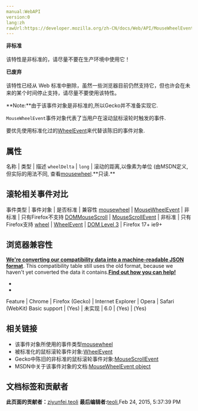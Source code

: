 ```yaml
---
manual:WebAPI
version:0
lang:zh
rawUrl:https://developer.mozilla.org/zh-CN/docs/Web/API/MouseWheelEvent
---
```






**非标准**<br></br>该特性是非标准的，请尽量不要在生产环境中使用它！




**已废弃**<br></br>该特性已经从 Web 标准中删除，虽然一些浏览器目前仍然支持它，但也许会在未来的某个时间停止支持，请尽量不要使用该特性。


**Note:**由于该事件对象是非标准的,所以Gecko并不准备实现它.


`MouseWheelEvent`事件对象代表了当用户在滚动鼠标滚轮时触发的事件.



要优先使用标准化过的[WheelEvent](%15258 "https://developer.mozilla.org/zh-CN/docs/DOM/WheelEvent")来代替该陈旧的事件对象.


## 属性<a name="属性"></a>
名称 | 类型 | 描述 
`wheelDelta` | `long` | 滚动的距离,以像素为单位 (由MSDN定义,但实际的用法不同, 查看[mousewheel](%15259 "https://developer.mozilla.org/zh-CN/docs/DOM/DOM_event_reference/mousewheel").**只读.** 


## 滚轮相关事件对比<a name="Browser_Compatibility"></a>
事件类型 | 事件对象 | 是否标准 | 兼容性 
[mousewheel](%15259 "https://developer.mozilla.org/zh-CN/docs/DOM/DOM_event_reference/mousewheel") | [MouseWheelEvent](%15260 "https://developer.mozilla.org/zh-CN/docs/DOM/MouseWheelEvent") | 非标准 | 只有Firefox不支持 
[DOMMouseScroll](%15256 "https://developer.mozilla.org/zh-CN/docs/DOM/DOM_event_reference/DOMMouseScroll") | [MouseScrollEvent](%15261 "https://developer.mozilla.org/zh-CN/docs/DOM/MouseScrollEvent") | 非标准 | 只有Firefox支持 
[wheel](%10203 "") | [WheelEvent](%15258 "https://developer.mozilla.org/zh-CN/docs/DOM/WheelEvent") | [DOM Level 3](%15255 "http://www.w3.org/TR/DOM-Level-3-Events/#event-type-wheel") | Firefox 17+ ie9+ 


## 浏览器兼容性<a name="Browser_Compatibility"></a>


**[We&#39;re converting our compatibility data into a machine-readable JSON format](%3344 "")**. This compatibility table still uses the old format, because we haven&#39;t yet converted the data it contains.**[Find out how you can help!](%3392 "")**


* 
* 
Feature | Chrome | Firefox (Gecko) | Internet Explorer | Opera | Safari (WebKit) 
Basic support | (Yes) | 未实现 | 6.0 | (Yes) | (Yes) 




## 相关链接<a name="相关链接"></a>

* 该事件对象所使用的事件类型[mousewheel](%15259 "https://developer.mozilla.org/zh-CN/docs/DOM/DOM_event_reference/mousewheel")
* 被标准化的鼠标滚轮事件对象:[WheelEvent](%15258 "https://developer.mozilla.org/zh-CN/docs/DOM/WheelEvent")
* Gecko中陈旧的非标准的鼠标滚轮事件对象:[MouseScrollEvent](%15261 "https://developer.mozilla.org/zh-CN/docs/DOM/MouseScrollEvent")
* MSDN中关于该事件对象的文档:[MouseWheelEvent object](%15262 "")



## 文档标签和贡献者
**此页面的贡献者：**[ziyunfei](%61 ""),[teoli](%160 "")
**最后编辑者:**[teoli](%160 ""),<time>Feb 24, 2015, 5:37:39 PM</time>


